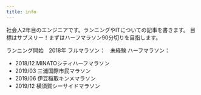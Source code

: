 ```yaml
---
title: info
---
```


社会人2年目のエンジニアです。ランニングやITについての記事を書きます。
目標はサブスリー！まずはハーフマラソン90分切りを目指します。

ランニング開始　2018年
フルマラソン：　未経験
ハーフマラソン：
- 2018/12  MINATOシティハーフマラソン 
- 2019/03  三浦国際市民マラソン
- 2019/06  伊豆稲取キンメマラソン
- 2019/12  横須賀シーサイドマラソン
